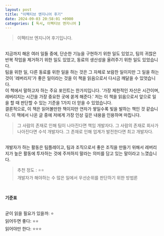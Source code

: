 ```yaml
---
layout: post
title: "이펙티브 엔지니어 후기"
date: 2024-09-03 20:58:01 +0900
categories: [ 독서, 이펙티브 엔지니어 ]
---
```


> 이펙티브 엔지니어 후기입니다.

<br><span> 지금까지 해온 여러 일들 중에, 단순한 기능을 구현하기 위한 일도 있었고, 팀의 귀찮은 반복 작업을 제거하기 위한 일도 있었고, 동료의 생산성을 올려주기 위한 일도 있었습니다.
<br><span> 팀을 위한 일, 다른 동료를 위한 일을 하는 것은 그 자체로 보람찬 일이지만 그 일을 하는 것이 '레버리지'가 좋은 일이라는 것을 이 책을 읽음으로서 다시금 깨달을 수 있엇습니다.
<br><span> 이 책에서 말하고자 하는 주요 포인트는 한가지입니다. '가장 제한적인 자산은 시간이며, 레버리지는 시간을 가장 중요한 곳에 쏟게 해준다.' 저는 이 책을 읽음으로서 앞으로 일을 할 때 판단할 수 있는 기준을 1가지 더 얻을 수 있었습니다.
<br><span> 결론적으로, 이 책은 읽어볼만한 책이지만 연차가 쌓일수록 빛을 발하는 책인 것 같습니다. 이 책에서 나온 글 중에 저에게 가장 인상 깊은 내용을 인용하며 마칩니다.

> 그 사람의 존재로 인해 팀이 나아진다면 책임 개발자다. 그 사람의 존재로 회사가 나아진다면 수석 개발자다. 그 존재로 인해 업계가 발전한다면 최고 개발자다.

<br><span> 개발자가 하는 활동은 팀플레이고, 팀과 조직으로서 좋은 조직을 만들기 위해서 레버리지가 높은 활동에 투자하는 것에 주저하지 말라는 의미를 담고 있는 말이라고 느꼈습니다.


> 추천 정도 : ⭐️⭐️
> <br/> 개발자가 해야하는 수 많은 일에서 우선순위를 판단하기 위한 방법론

<br><span>

**기준표**

<br><span>
굳이 읽을 필요가 있을까: ⭐
<br><span>
읽어두면 좋다: ⭐️⭐️
<br><span>
읽어야만 한다: ⭐️⭐️⭐️
